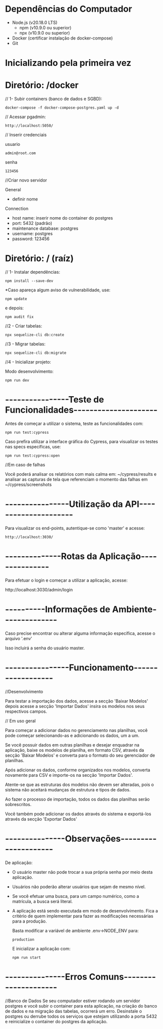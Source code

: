 # Dependências do Computador
  - Node.js (v20.18.0 LTS)
    - npm (v10.9.0 ou superior)
    - npx (v10.9.0 ou superior) 
  - Docker (certificar instalação de docker-compose)
  - Git

# Inicializando pela primeira vez

  # Diretório: /docker
  
  // 1- Subir containers (banco de dados e SGBD):
  
    docker-compose -f docker-compose-postgres.yaml up -d

  // Acessar pgadmin:
  
    http://localhost:5050/

  // Inserir credenciais
  
  usuario
  
    admin@root.com

  senha

    123456

  //Criar novo servidor

  General
  
  - definir nome

  Connection

  - host name: inserir nome do container do postgres
  - port: 5432 (padrão)
  - maintenance database: postgres
  - username: postgres
  - password: 123456

  # Diretório: / (raíz)
  
  // 1- Instalar dependências:
    
    npm install --save-dev

  *Caso apareça algum aviso de vulnerabilidade, use:

    npm update

  e depois:

    npm audit fix
    
  //2 - Criar tabelas:
  
    npx sequelize-cli db:create

  //3 - Migrar tabelas:
  
    npx sequelize-cli db:migrate
    
  //4 - Inicializar projeto:
  
  Modo desenvolvimento:
    
    npm run dev

# ----------------Teste de Funcionalidades---------------------
  Antes de começar a utilizar o sistema, teste as funcionalidades com:

    npm run test:cypress

  Caso prefira utilizar a interface gráfica do Cypress, para visualizar os testes nas specs específicas, use:

    npm run test:cypress:open

  //Em caso de falhas

  Você poderá analisar os relatórios com mais calma em: ~/cypress/results e analisar as capturas de tela que referenciam o momento das falhas em ~/cypress/screenshots

# ----------------Utilização da API---------------------
  Para visualizar os end-points, autentique-se como 'master' e acesse:

    http://localhost:3030/


# --------------Rotas da Aplicação---------------

  Para efetuar o login e começar a utilizar a aplicação, acesse:

  http://localhost:3030/admin/login

# ----------Informações de Ambiente--------------

  Caso precise encontrar ou alterar alguma informação específica, acesse o arquivo '.env'

  Isso incluirá a senha do usuário master.

# ----------------Funcionamento------------------

  //Desenvolvimento

  Para testar a importação dos dados, acesse a secção 'Baixar Modelos' depois acesse a secção 'Importar Dados' insira os modelos nos seus respectivos campos.

  // Em uso geral

  Para começar a adicionar dados no gerenciamento nas planilhas, você pode começar selecionando-as e adicionando os dados, um a um.

  Se você possuir dados em outras planilhas e desejar enquadrar na aplicação, baixe os modelos de planilha, em formato CSV, através da secção 'Baixar Modelos' e converta para o formato do seu gerenciador de planilhas.

  Após adicionar os dados, conforme organizados nos modelos, converta novamente para CSV e importe-os na secção 'Importar Dados'.

  Atente-se que as estruturas dos modelos não devem ser alteradas, pois o sistema não aceitará mudanças de estrutura e tipos de dados.

  Ao fazer o processo de importação, todos os dados das planilhas serão sobrescritos.

  Você também pode adicionar os dados através do sistema e exportá-los através da secção 'Exportar Dados'

# ---------------Observações---------------------

De aplicação:

- O usuário master não pode trocar a sua própria senha por meio desta aplicação.
- Usuários não poderão alterar usuários que sejam de mesmo nível.
- Se você efetuar uma busca, para um campo numérico, como a matrícula, a busca será literal.

- A aplicação está sendo executada em modo de desenvolvimento. Fica a critério de quem implementar para fazer as modificações necessárias para a produção.

  Basta modificar a variável de ambiente .env->NODE_ENV para:
  
      production

  E inicializar a aplicação com:

      npm run start


# ---------------Erros Comuns---------------------

  //Banco de Dados
  Se seu computador estiver rodando um servidor postgres e você subir o container para esta aplicação, na criação do banco de dados e na migração das tabelas, ocorrerá um erro. Desinstale o postgres ou derrube todos os serviços que estejam utilizando a porta 5432 e reinicialize o container do postgres da aplicação.